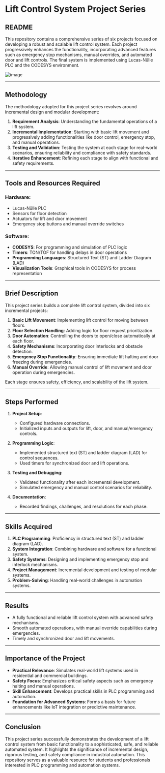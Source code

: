 # **Lift Control System Project Series**

## **README**

This repository contains a comprehensive series of six projects focused on developing a robust and scalable lift control system. Each project progressively enhances the functionality, incorporating advanced features such as emergency stop mechanisms, manual overrides, and automated door and lift controls. The final system is implemented using Lucas-Nülle PLC and the CODESYS environment.

![image](https://github.com/user-attachments/assets/43b352bd-93dc-487a-b404-ed0af40db90b)

---

## **Methodology**

The methodology adopted for this project series revolves around incremental design and modular development:

1. **Requirement Analysis**: Understanding the fundamental operations of a lift system.
2. **Incremental Implementation**: Starting with basic lift movement and progressively adding functionalities like door control, emergency stop, and manual operations.
3. **Testing and Validation**: Testing the system at each stage for real-world scenarios, ensuring reliability and compliance with safety standards.
4. **Iterative Enhancement**: Refining each stage to align with functional and safety requirements.

---

## **Tools and Resources Required**

### **Hardware**:
- Lucas-Nülle PLC
- Sensors for floor detection
- Actuators for lift and door movement
- Emergency stop buttons and manual override switches

### **Software**:
- **CODESYS**: For programming and simulation of PLC logic
- **Timers**: TON/TOF for handling delays in door operations
- **Programming Languages**: Structured Text (ST) and Ladder Diagram (LAD)
- **Visualization Tools**: Graphical tools in CODESYS for process representation

---

## **Brief Description**

This project series builds a complete lift control system, divided into six incremental projects:

1. **Basic Lift Movement**: Implementing lift control for moving between floors.
2. **Floor Selection Handling**: Adding logic for floor request prioritization.
3. **Door Automation**: Controlling the doors to open/close automatically at each floor.
4. **Safety Mechanisms**: Incorporating door interlocks and obstacle detection.
5. **Emergency Stop Functionality**: Ensuring immediate lift halting and door freezing during emergencies.
6. **Manual Override**: Allowing manual control of lift movement and door operation during emergencies.

Each stage ensures safety, efficiency, and scalability of the lift system.

---

## **Steps Performed**

1. **Project Setup**:
   - Configured hardware connections.
   - Initialized inputs and outputs for lift, door, and manual/emergency controls.

2. **Programming Logic**:
   - Implemented structured text (ST) and ladder diagram (LAD) for control sequences.
   - Used timers for synchronized door and lift operations.

3. **Testing and Debugging**:
   - Validated functionality after each incremental development.
   - Simulated emergency and manual control scenarios for reliability.

4. **Documentation**:
   - Recorded findings, challenges, and resolutions for each phase.

---

## **Skills Acquired**

1. **PLC Programming**: Proficiency in structured text (ST) and ladder diagram (LAD).
2. **System Integration**: Combining hardware and software for a functional system.
3. **Safety Systems**: Designing and implementing emergency stop and interlock mechanisms.
4. **Project Management**: Incremental development and testing of modular systems.
5. **Problem-Solving**: Handling real-world challenges in automation systems.

---

## **Results**

- A fully functional and reliable lift control system with advanced safety mechanisms.
- Smooth automated operations, with manual override capabilities during emergencies.
- Timely and synchronized door and lift movements.

---

## **Importance of the Project**

- **Practical Relevance**: Simulates real-world lift systems used in residential and commercial buildings.
- **Safety Focus**: Emphasizes critical safety aspects such as emergency halting and manual operations.
- **Skill Enhancement**: Develops practical skills in PLC programming and automation.
- **Foundation for Advanced Systems**: Forms a basis for future enhancements like IoT integration or predictive maintenance.

---

## **Conclusion**

This project series successfully demonstrates the development of a lift control system from basic functionality to a sophisticated, safe, and reliable automated system. It highlights the significance of incremental design, rigorous testing, and safety compliance in industrial automation. This repository serves as a valuable resource for students and professionals interested in PLC programming and automation systems.
